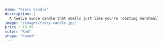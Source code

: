 ```yaml
---
name: "Fiery Candle"
description: |
  A twelve ounce candle that smells just like you're roasting marshmallows over an open fire.
image: "/images/fiery-candle.jpg"
price : 13.99
color: "Red"
shape: "Round"
---
```

